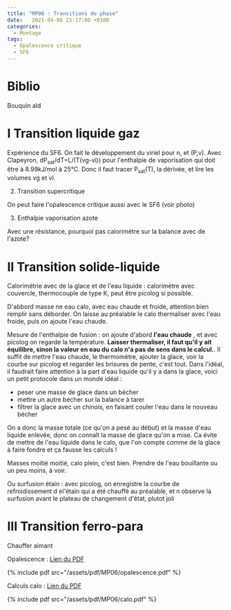 ```yaml
---
title: "MP06 : Transitions de phase"
date:   2021-04-06 15:17:00 +0100
categories:
  - Montage
tags:
  - Opalescence critique
  - SF6
---
```

# Biblio
Bouquin ald

# I Transition liquide gaz
Expérience du SF6. On fait le développement du viriel pour n, et (P,v). Avec Clapeyron, dP<sub>sat</sub>/dT=L/(T(vg-vl)) pour l'enthalpie de vaporisation qui doit être à 8.99kJ/mol
 à 25°C. Donc il faut tracer P<sub>sat</sub>(T), la dérivée, et lire les volumes vg et vl.

2) Transition supercritique
 
 On peut faire l'opalescence critique aussi avec le SF6 (voir photo)

3) Enthalpie vaporisation azote

Avec une résistance, pourquoi pas calorimètre sur la balance avec de l'azote?

# II Transition solide-liquide
Calorimétrie avec de la glace et de l'eau liquide : calorimètre avec couvercle, thermocouple de type K, peut être picolog si possible.

D'abbord masse ne eau calo, avec eau chaude et froide, attention bien remplir sans déborder. On laisse au préalable le calo thermaliser avec l'eau froide, puis on ajoute l'eau chaude.

Mesure de l'enthalpie de fusion : on ajoute d'abord **l'eau chaude** , et avec picolog on regarde la température. **Laisser thermaliser, il faut qu'il y ait équilibre, sinon la valeur en eau du calo n'a pas de sens dans le calcul.**. Il suffit de mettre l'eau chaude, le thermomètre, ajouter la glace, voir la courbe sur picolog et regarder les brisures de pente, c'est tout. Dans l'idéal, il faudrait faire attention à la part d'eau liquide qu'il y a dans la glace, voici un petit protocole dans un monde idéal : 
- peser une masse de glace dans un bécher
- mettre un autre bécher sur la balance à tarer
- filtrer la glace avec un chinois, en faisant couler l'eau dans le nouveau bécher

On a donc la masse totale (ce qu'on a pesé au début) et la masse d'eau liquide enlevée, donc on connaît la masse de glace qu'on a mise. Ca évite de mettre de l'eau liquide dans le calo, que l'on compte comme de la glace à faire fondre et ça fausse les calculs ! 

Masses moitié moitié, calo plein, c'est bien. Prendre de l'eau bouillante ou un peu moins, à voir.

Ou surfusion étain : avec picolog, on enregistre la courbe de refroidissement d el'étain qui a été chauffé au préalable, et n observe la surfusion avant le plateau de changement d'état, plutot joli

# III Transition ferro-para
Chauffer aimant 

Opalescence : [Lien du PDF](/assets/pdf/MP06/opalescence.pdf)

{% include pdf src="/assets/pdf/MP06/opalescence.pdf" %}

Calculs calo :  [Lien du PDF](/assets/pdf/MP06/calo.pdf)

{% include pdf src="/assets/pdf/MP06/calo.pdf" %}
